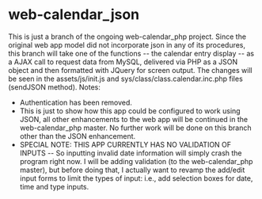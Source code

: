 # web-calendar_json
This is just a branch of the ongoing web-calendar_php project. Since the original web app model did not incorporate json in any of its procedures, this branch will take one of the functions -- the calendar entry display -- as a AJAX call to request data from MySQL, delivered via PHP as a JSON object and then formatted with JQuery for screen output.
The changes will be seen in the assets/js/init.js and sys/class/class.calendar.inc.php files (sendJSON method).
Notes:
*   Authentication has been removed.
*   This is just to show how this app could be configured to work using JSON, all other enhancements to the web app will be continued in the web-calendar_php master. No further work will be done on this branch other than the JSON enhancement.
*   SPECIAL NOTE: THIS APP CURRENTLY HAS NO VALIDATION OF INPUTS -- So inputting invalid date information will simply crash the program right now. I will be adding validation (to the web-calendar_php master), but before doing that, I actually want to revamp the add/edit input forms to limit the types of input: i.e., add selection boxes for date, time and type inputs. 